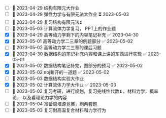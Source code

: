 - [ ] 🛫 2023-04-29 结构有限元大作业
- [ ] 🛫 2023-04-29 弹性力学与有限元法大作业  ⏳ 2023-05-03 
- [ ] 🛫 2023-04-29 复习结构有限元法⏫ 
- [ ] 🛫 2023-05-03 计算流体力学复习， PPT上的作业题
- [x] 🛫 2023-04-29 高等动力学剩下的内容笔记补充 ✅ 2023-04-30
- [x] 🛫 2023-05-01 高等动力学二三章的例题部分 ✅ 2023-05-02
- [ ] 🛫 2023-05-02 高等动力学二三章的课后习题
- [x] 🛫 2023-04-30 数据结构的笔记补充内容和课上讲的东西进行实现 ✅ 2023-05-01
- [x] 🛫 2023-05-02 数据结构笔记补完，图部分的预习 ✅ 2023-05-02
- [x] 🛫 2023-05-02 noj新开的一道题 ✅ 2023-05-02
- [ ] 🛫 2023-05-03 数据结构实验大作业
- [x] 🛫 2023-05-02 计算流体力学大作业 ✅ 2023-05-03
- [ ] 🛫 2023-05-02 复习考研，进行规划，复习完线性代数⏫ ，材料力学，概率论， 以及看理论力学的内容
- [ ] 🛫 2023-05-04 准备周培源竞赛，刷两套题
- [ ] 🛫 2023-05-03 复习耐高温复合材料和力学行为

